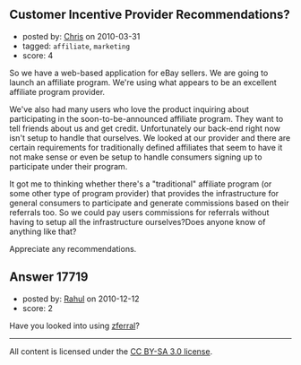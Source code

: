 ## Customer Incentive Provider Recommendations?

- posted by: [Chris](https://stackexchange.com/users/-1/412-chris) on 2010-03-31
- tagged: `affiliate`, `marketing`
- score: 4

So we have a web-based application for eBay sellers. We are going to launch an affiliate program. We're using what appears to be an excellent affiliate program provider.

We've also had many users who love the product inquiring about participating in the soon-to-be-announced affiliate program. They want to tell friends about us and get credit. Unfortunately our back-end right now isn't setup to handle that ourselves. We looked at our provider and there are certain requirements for traditionally defined affiliates that seem to have it not make sense or even be setup to handle consumers signing up to participate under their program. 

It got me to thinking whether there's a "traditional" affiliate program (or some other type of program provider) that provides the infrastructure for general consumers to participate and generate commissions based on their referrals too. So we could pay users commissions for referrals without having to setup all the infrastructure ourselves?Does anyone know of anything like that? 

Appreciate any recommendations.


## Answer 17719

- posted by: [Rahul](https://stackexchange.com/users/-1/2109-rahul) on 2010-12-12
- score: 2

<p>Have you looked into using <a href="http://zferral.com/" rel="nofollow">zferral</a>?</p>




---

All content is licensed under the [CC BY-SA 3.0 license](https://creativecommons.org/licenses/by-sa/3.0/).
